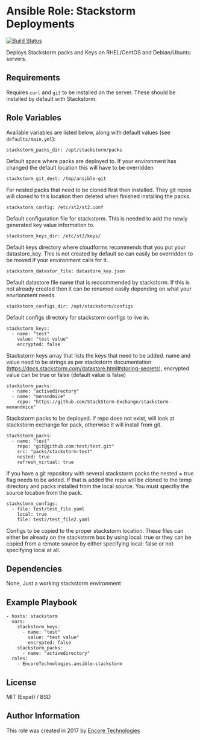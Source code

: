 # Ansible Role: Stackstorm Deployments

[![Build Status](https://travis-ci.org/EncoreTechnologies/ansible-stackstorm.svg?branch=master)](https://travis-ci.org/EncoreTechnologies/ansible-stackstorm)

Deploys Stackstorm packs and Keys on RHEL/CentOS and Debian/Ubuntu servers.

## Requirements

Requires `curl` and `git` to be installed on the server. These should be installed by default with Stackstorm.

## Role Variables

Available variables are listed below, along with default values (see `defaults/main.yml`):

    stackstorm_packs_dir: /opt/stackstorm/packs

Default space where packs are deployed to. If your environment has changed the default location this will have to be overridden

    stackstorm_git_dest: /tmp/ansible-git

For nested packs that need to be cloned first then installed. They git repos will cloned to this location then deleted when finished installing the packs.

    stackstorm_config: /etc/st2/st2.conf

Default configuration file for stackstorm. This is needed to add the newly generated key value information to.

    stackstorm_keys_dir: /etc/st2/keys/

Default keys directory where cloudforms recommends that you put your datastore_key. This is not created by default so can easily be overridden to be moved if your environment calls for it.

    stackstorm_datastor_file: datastore_key.json

Default datastore file name that is reccommended by stackstorm. If this is not already created then it can be renamed easily depending on what your envrionment needs.

    stackstorm_configs_dir: /opt/stackstorm/configs

Default configs directory for stackstorm configs to live in.

    stackstorm_keys:
      - name: "test"
        value: "test value"
        encrypted: false

Stackstorm keys array that lists the keys that need to be added. name and value need to be strings as per stackstorm documentation (https://docs.stackstorm.com/datastore.html#storing-secrets), encrypted value can be true or false (default value is false)

    stackstorm_packs:
      - name: "activedirectory"
      - name: "menandmice"
        repo: "https://github.com/StackStorm-Exchange/stackstorm-menandmice"

Stackstorm packs to be deployed. if repo does not exist, will look at stackstorm exchange for pack, otherwise it will install from git.

    stackstorm_packs:
      - name: "test"
        repo: "git@github.com:test/test.git"
        src: "packs/stackstorm-test"
        nested: true
        refresh_virtual: true

If you have a git repository with several stackstorm packs the nested = true flag needs to be added. If that is added the repo will be cloned to the temp directory and packs installed from the local source. You must specifiy the source location from the pack.

    stackstorm_configs:
      - file: test/test_file.yaml
        local: true
        file: test2/test_file2.yaml

Configs to be copied to the proper stackstorm location. These files can either be already on the stackstorm box by using local: true or they can be copied from a remote source by either specifying local: false or not specifying local at all.

## Dependencies

  None, Just a working stackstorm environment

## Example Playbook

    - hosts: stackstorm
      vars:
        stackstorm_keys:
          - name: "test"
            value: "test value"
            encrypted: false
        stackstorm_packs:
          - name: "activedirectory"
      roles:
        - EncoreTechnologies.ansible-stackstorm

## License

MIT (Expat) / BSD

## Author Information

This role was created in 2017 by [Encore Technologies](https://github.com/EncoreTechnologies)
